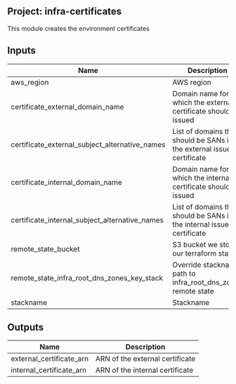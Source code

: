 ## Project: infra-certificates

This module creates the environment certificates

## Inputs

| Name | Description | Type | Default | Required |
|------|-------------|:----:|:-----:|:-----:|
| aws\_region | AWS region | string | n/a | yes |
| certificate\_external\_domain\_name | Domain name for which the external certificate should be issued | string | n/a | yes |
| certificate\_external\_subject\_alternative\_names | List of domains that should be SANs in the external issued certificate | list | `<list>` | no |
| certificate\_internal\_domain\_name | Domain name for which the internal certificate should be issued | string | n/a | yes |
| certificate\_internal\_subject\_alternative\_names | List of domains that should be SANs in the internal issued certificate | list | `<list>` | no |
| remote\_state\_bucket | S3 bucket we store our terraform state in | string | n/a | yes |
| remote\_state\_infra\_root\_dns\_zones\_key\_stack | Override stackname path to infra_root_dns_zones remote state | string | `""` | no |
| stackname | Stackname | string | n/a | yes |

## Outputs

| Name | Description |
|------|-------------|
| external\_certificate\_arn | ARN of the external certificate |
| internal\_certificate\_arn | ARN of the internal certificate |


